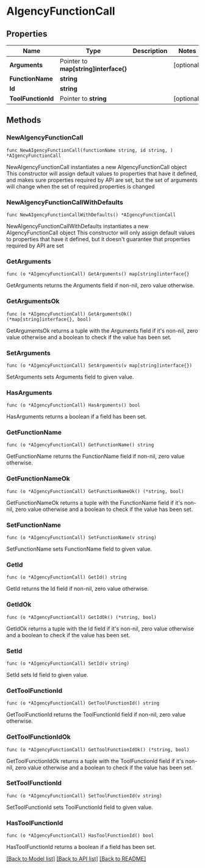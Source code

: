 # AIgencyFunctionCall

## Properties

Name | Type | Description | Notes
------------ | ------------- | ------------- | -------------
**Arguments** | Pointer to **map[string]interface{}** |  | [optional] 
**FunctionName** | **string** |  | 
**Id** | **string** |  | 
**ToolFunctionId** | Pointer to **string** |  | [optional] 

## Methods

### NewAIgencyFunctionCall

`func NewAIgencyFunctionCall(functionName string, id string, ) *AIgencyFunctionCall`

NewAIgencyFunctionCall instantiates a new AIgencyFunctionCall object
This constructor will assign default values to properties that have it defined,
and makes sure properties required by API are set, but the set of arguments
will change when the set of required properties is changed

### NewAIgencyFunctionCallWithDefaults

`func NewAIgencyFunctionCallWithDefaults() *AIgencyFunctionCall`

NewAIgencyFunctionCallWithDefaults instantiates a new AIgencyFunctionCall object
This constructor will only assign default values to properties that have it defined,
but it doesn't guarantee that properties required by API are set

### GetArguments

`func (o *AIgencyFunctionCall) GetArguments() map[string]interface{}`

GetArguments returns the Arguments field if non-nil, zero value otherwise.

### GetArgumentsOk

`func (o *AIgencyFunctionCall) GetArgumentsOk() (*map[string]interface{}, bool)`

GetArgumentsOk returns a tuple with the Arguments field if it's non-nil, zero value otherwise
and a boolean to check if the value has been set.

### SetArguments

`func (o *AIgencyFunctionCall) SetArguments(v map[string]interface{})`

SetArguments sets Arguments field to given value.

### HasArguments

`func (o *AIgencyFunctionCall) HasArguments() bool`

HasArguments returns a boolean if a field has been set.

### GetFunctionName

`func (o *AIgencyFunctionCall) GetFunctionName() string`

GetFunctionName returns the FunctionName field if non-nil, zero value otherwise.

### GetFunctionNameOk

`func (o *AIgencyFunctionCall) GetFunctionNameOk() (*string, bool)`

GetFunctionNameOk returns a tuple with the FunctionName field if it's non-nil, zero value otherwise
and a boolean to check if the value has been set.

### SetFunctionName

`func (o *AIgencyFunctionCall) SetFunctionName(v string)`

SetFunctionName sets FunctionName field to given value.


### GetId

`func (o *AIgencyFunctionCall) GetId() string`

GetId returns the Id field if non-nil, zero value otherwise.

### GetIdOk

`func (o *AIgencyFunctionCall) GetIdOk() (*string, bool)`

GetIdOk returns a tuple with the Id field if it's non-nil, zero value otherwise
and a boolean to check if the value has been set.

### SetId

`func (o *AIgencyFunctionCall) SetId(v string)`

SetId sets Id field to given value.


### GetToolFunctionId

`func (o *AIgencyFunctionCall) GetToolFunctionId() string`

GetToolFunctionId returns the ToolFunctionId field if non-nil, zero value otherwise.

### GetToolFunctionIdOk

`func (o *AIgencyFunctionCall) GetToolFunctionIdOk() (*string, bool)`

GetToolFunctionIdOk returns a tuple with the ToolFunctionId field if it's non-nil, zero value otherwise
and a boolean to check if the value has been set.

### SetToolFunctionId

`func (o *AIgencyFunctionCall) SetToolFunctionId(v string)`

SetToolFunctionId sets ToolFunctionId field to given value.

### HasToolFunctionId

`func (o *AIgencyFunctionCall) HasToolFunctionId() bool`

HasToolFunctionId returns a boolean if a field has been set.


[[Back to Model list]](../README.md#documentation-for-models) [[Back to API list]](../README.md#documentation-for-api-endpoints) [[Back to README]](../README.md)


